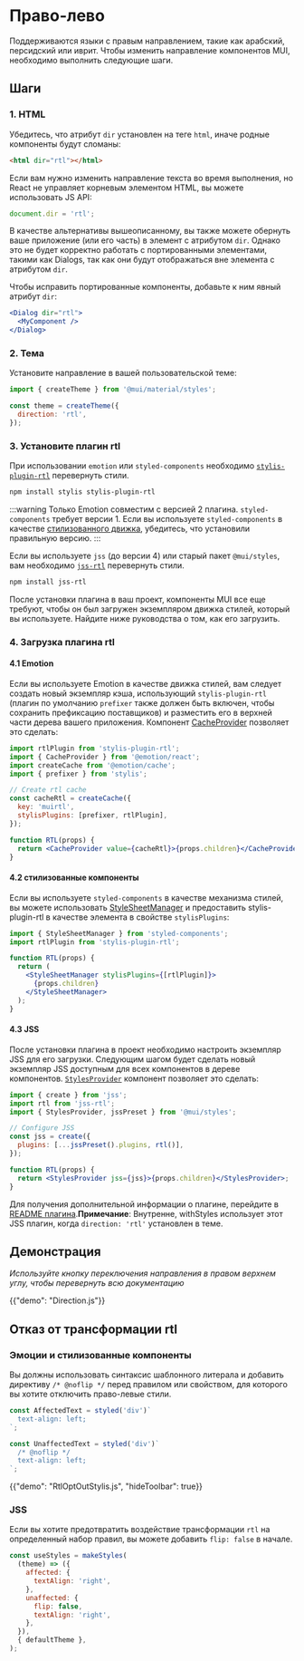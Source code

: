 

# Право-лево <meta data-oversett="" data-original-text="Right-to-left">

<p class="description">Поддерживаются языки с правым направлением, такие как арабский, персидский или иврит. Чтобы изменить направление компонентов MUI, необходимо выполнить следующие шаги.</p>

## Шаги <meta data-oversett="" data-original-text="Steps">

### 1\. HTML <meta data-oversett="" data-original-text="1. HTML">

Убедитесь, что атрибут `dir` установлен на теге `html`, иначе родные компоненты будут сломаны:

```html
<html dir="rtl"></html>
```

Если вам нужно изменить направление текста во время выполнения, но React не управляет корневым элементом HTML, вы можете использовать JS API:

```js
document.dir = 'rtl';
```

В качестве альтернативы вышеописанному, вы также можете обернуть ваше приложение (или его часть) в элемент с атрибутом `dir`. Однако это не будет корректно работать с портированными элементами, такими как Dialogs, так как они будут отображаться вне элемента с атрибутом `dir`.

Чтобы исправить портированные компоненты, добавьте к ним явный атрибут `dir`:

```jsx
<Dialog dir="rtl">
  <MyComponent />
</Dialog>
```

### 2\. Тема <meta data-oversett="" data-original-text="2. Theme">

Установите направление в вашей пользовательской теме:

```js
import { createTheme } from '@mui/material/styles';

const theme = createTheme({
  direction: 'rtl',
});
```

### 3\. Установите плагин rtl <meta data-oversett="" data-original-text="3. Install the rtl plugin">

При использовании `emotion` или `styled-components` необходимо [`stylis-plugin-rtl`](https://github.com/styled-components/stylis-plugin-rtl) перевернуть стили.

```sh
npm install stylis stylis-plugin-rtl
```

:::warning
Только Emotion совместим с версией 2 плагина. `styled-components` требует версии 1. Если вы используете `styled-components` в качестве [стилизованного движка](/material-ui/guides/styled-engine/), убедитесь, что установили правильную версию.
:::

Если вы используете `jss` (до версии 4) или старый пакет `@mui/styles`, вам необходимо [`jss-rtl`](https://github.com/alitaheri/jss-rtl) перевернуть стили.

```sh
npm install jss-rtl
```

После установки плагина в ваш проект, компоненты MUI все еще требуют, чтобы он был загружен экземпляром движка стилей, который вы используете. Найдите ниже руководства о том, как его загрузить.

### 4\. Загрузка плагина rtl <meta data-oversett="" data-original-text="4. Load the rtl plugin">

#### 4.1 Emotion <meta data-oversett="" data-original-text="4.1 Emotion">

Если вы используете Emotion в качестве движка стилей, вам следует создать новый экземпляр кэша, использующий `stylis-plugin-rtl` (плагин по умолчанию `prefixer` также должен быть включен, чтобы сохранить префиксацию поставщиков) и разместить его в верхней части дерева вашего приложения. Компонент [CacheProvider](https://emotion.sh/docs/cache-provider) позволяет это сделать:

```jsx
import rtlPlugin from 'stylis-plugin-rtl';
import { CacheProvider } from '@emotion/react';
import createCache from '@emotion/cache';
import { prefixer } from 'stylis';

// Create rtl cache
const cacheRtl = createCache({
  key: 'muirtl',
  stylisPlugins: [prefixer, rtlPlugin],
});

function RTL(props) {
  return <CacheProvider value={cacheRtl}>{props.children}</CacheProvider>;
}
```

#### 4.2 стилизованные компоненты <meta data-oversett="" data-original-text="4.2 styled-components">

Если вы используете `styled-components` в качестве механизма стилей, вы можете использовать [StyleSheetManager](https://styled-components.com/docs/api#stylesheetmanager) и предоставить stylis-plugin-rtl в качестве элемента в свойстве `stylisPlugins`:

```jsx
import { StyleSheetManager } from 'styled-components';
import rtlPlugin from 'stylis-plugin-rtl';

function RTL(props) {
  return (
    <StyleSheetManager stylisPlugins={[rtlPlugin]}>
      {props.children}
    </StyleSheetManager>
  );
}
```

#### 4.3 JSS <meta data-oversett="" data-original-text="4.3 JSS">

После установки плагина в проект необходимо настроить экземпляр JSS для его загрузки. Следующим шагом будет сделать новый экземпляр JSS доступным для всех компонентов в дереве компонентов. [`StylesProvider`](/system/styles/api/#stylesprovider) компонент позволяет это сделать:

```jsx
import { create } from 'jss';
import rtl from 'jss-rtl';
import { StylesProvider, jssPreset } from '@mui/styles';

// Configure JSS
const jss = create({
  plugins: [...jssPreset().plugins, rtl()],
});

function RTL(props) {
  return <StylesProvider jss={jss}>{props.children}</StylesProvider>;
}
```

Для получения дополнительной информации о плагине, перейдите в [README плагина](https://github.com/alitaheri/jss-rtl).**Примечание**: Внутренне, withStyles использует этот JSS плагин, когда `direction: 'rtl'` установлен в теме.

## Демонстрация <meta data-oversett="" data-original-text="Demo">

_Используйте кнопку переключения направления в правом верхнем углу, чтобы перевернуть всю документацию_

{{"demo": "Direction.js"}}

## Отказ от трансформации rtl <meta data-oversett="" data-original-text="Opting out of rtl transformation">

### Эмоции и стилизованные компоненты <meta data-oversett="" data-original-text="Emotion &amp; styled-components">

Вы должны использовать синтаксис шаблонного литерала и добавить директиву `/* @noflip */` перед правилом или свойством, для которого вы хотите отключить право-левые стили.

```jsx
const AffectedText = styled('div')`
  text-align: left;
`;

const UnaffectedText = styled('div')`
  /* @noflip */
  text-align: left;
`;
```

{{"demo": "RtlOptOutStylis.js", "hideToolbar": true}}

### JSS <meta data-oversett="" data-original-text="JSS">

Если вы хотите предотвратить воздействие трансформации `rtl` на определенный набор правил, вы можете добавить `flip: false` в начале.

```jsx
const useStyles = makeStyles(
  (theme) => ({
    affected: {
      textAlign: 'right',
    },
    unaffected: {
      flip: false,
      textAlign: 'right',
    },
  }),
  { defaultTheme },
);
```
